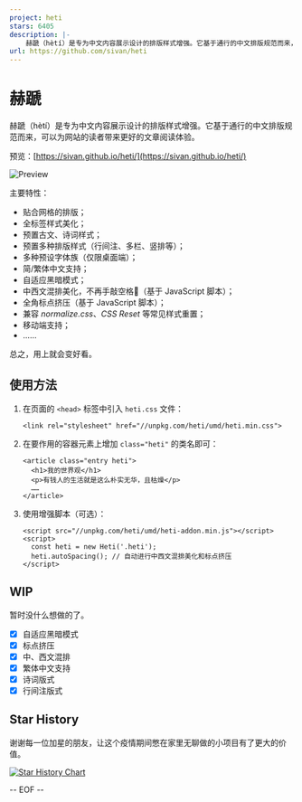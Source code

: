 ```yaml
---
project: heti
stars: 6405
description: |-
    赫蹏（hètí）是专为中文内容展示设计的排版样式增强。它基于通行的中文排版规范而来，可以为网站的读者带来更好的文章阅读体验。
url: https://github.com/sivan/heti
---
```


# 赫蹏

赫蹏（hètí）是专为中文内容展示设计的排版样式增强。它基于通行的中文排版规范而来，可以为网站的读者带来更好的文章阅读体验。

预览：[https://sivan.github.io/heti/](https://sivan.github.io/heti/)

![Preview](https://raw.githubusercontent.com/sivan/heti/master/_site/assets/screenshot-grid.png)

主要特性：
- 贴合网格的排版；
- 全标签样式美化；
- 预置古文、诗词样式；
- 预置多种排版样式（行间注、多栏、竖排等）；
- 多种预设字体族（仅限桌面端）；
- 简/繁体中文支持；
- 自适应黑暗模式；
- 中西文混排美化，不再手敲空格👏（基于 JavaScript 脚本）；
- 全角标点挤压（基于 JavaScript 脚本）；
- 兼容 *normalize.css*、*CSS Reset* 等常见样式重置；
- 移动端支持；
- ……

总之，用上就会变好看。

## 使用方法

1. 在页面的 `<head>` 标签中引入 `heti.css` 文件：
    ```
    <link rel="stylesheet" href="//unpkg.com/heti/umd/heti.min.css">
    ```
1. 在要作用的容器元素上增加 `class="heti"` 的类名即可：
    ```
    <article class="entry heti">
      <h1>我的世界观</h1>
      <p>有钱人的生活就是这么朴实无华，且枯燥</p>
      ……
    </article>
    ```
1. 使用增强脚本（可选）：
    ```
    <script src="//unpkg.com/heti/umd/heti-addon.min.js"></script>
    <script>
      const heti = new Heti('.heti');
      heti.autoSpacing(); // 自动进行中西文混排美化和标点挤压
    </script>
    ```


## WIP

暂时没什么想做的了。

- [x] 自适应黑暗模式
- [x] 标点挤压
- [x] 中、西文混排
- [x] 繁体中文支持
- [x] 诗词版式
- [x] 行间注版式

## Star History

谢谢每一位加星的朋友，让这个疫情期间憋在家里无聊做的小项目有了更大的价值。

[![Star History Chart](https://api.star-history.com/svg?repos=sivan/heti&type=Date)](https://www.star-history.com/#sivan/heti&Date)

-- EOF --

